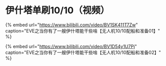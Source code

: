 # 伊什塔单刷10/10（视频）



{% embed url="https://www.bilibili.com/video/BV1SK411T7Zw" caption="EVE之当你有了一艘伊什塔能干些啥【无人机10/10配船和准备01】" %}


{% embed url="https://www.bilibili.com/video/BV1D54y1U7Pj" caption="EVE之当你有了一艘伊什塔能干些啥【无人机10/10配船和准备02】" %}